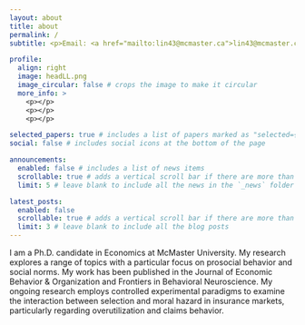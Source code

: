 ```yaml
---
layout: about
title: about
permalink: /
subtitle: <p>Email: <a href="mailto:lin43@mcmaster.ca">lin43@mcmaster.ca</a>; My <a href="/assets/pdf/cv.pdf" target="_blank"> CV </a></p>

profile:
  align: right
  image: headLL.png
  image_circular: false # crops the image to make it circular
  more_info: >
    <p></p>
    <p></p>
    <p></p>

selected_papers: true # includes a list of papers marked as "selected={true}"
social: false # includes social icons at the bottom of the page

announcements:
  enabled: false # includes a list of news items
  scrollable: true # adds a vertical scroll bar if there are more than 3 news items
  limit: 5 # leave blank to include all the news in the `_news` folder

latest_posts:
  enabled: false
  scrollable: true # adds a vertical scroll bar if there are more than 3 new posts items
  limit: 3 # leave blank to include all the blog posts
---
```


I am a Ph.D. candidate in Economics at McMaster University. My research explores a range of topics with a particular focus on prosocial behavior and social norms. My work has been published in the Journal of Economic Behavior & Organization and Frontiers in Behavioral Neuroscience. My ongoing research employs controlled experimental paradigms to examine the interaction between selection and moral hazard in insurance markets, particularly regarding overutilization and claims behavior.


